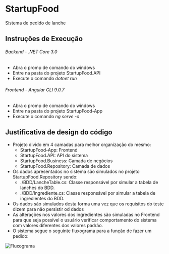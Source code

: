 # StartupFood
Sistema de pedido de lanche

## Instruções de Execução

###### Backend - .NET Core 3.0

 - Abra o promp de comando do windows
 - Entre na pasta do projeto StartupFood.API
 - Execute o comando <i>dotnet run</i>

###### Frontend - Angular CLI 9.0.7

 - Abra o promp de comando do windows
 - Entre na pasta do projeto StartupFood-App
 - Execute o comando <i>ng serve -o</i>

 ## Justificativa de design do código

  - Projeto divido em 4 camadas para melhor organização do mesmo:
        <ul>
        <li>StartupFood-App: Frontend</li>
        <li>StartupFood.API: API do sistema</li>
        <li>StartupFood.Business: Camada de negócios</li>
        <li>StartupFood.Repository: Camada de dados</li>
        </ul>
  - Os dados apresentados no sistema são simulados no projeto StartupFood.Repository sendo:
        <ul>
        <li>./BDD/LancheTable.cs: Classe responsável por simular a tabela de lanches do BDD.</li>
        <li>./BDD/Ingrediente.cs: Classe responsável por simular a tabela de ingredientes do BDD.</li>
        </ul>
  - Os dados são simulados desta forma uma vez que os requisitos do teste dizem para não persistir od dados
  - As alterações nos valores dos ingredientes são simuladas no Frontend para que seja possível
    o usuário verificar comportamento do sistema com valores diferentes dos valores padrão.
  - O sistema segue o seguinte fluxograma para a função de fazer um pedido:

  ![Fluxograma](https://user-images.githubusercontent.com/40437558/77694804-71487c80-6f89-11ea-8245-250c69417a1d.jpg)
